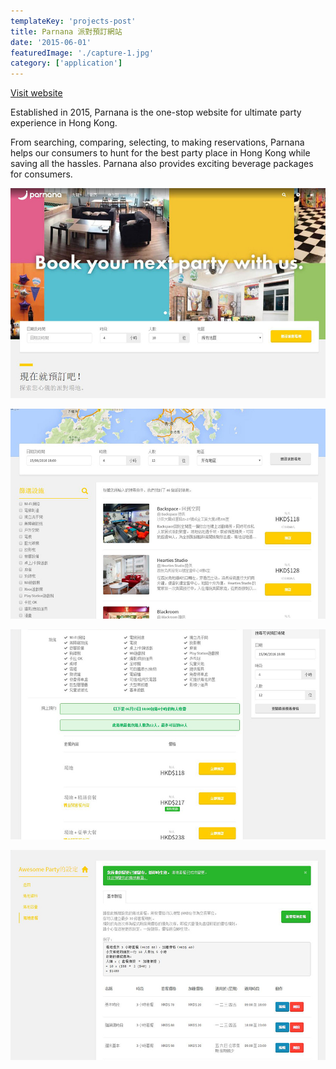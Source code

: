 ```yaml
---
templateKey: 'projects-post'
title: Parnana 派對預訂網站
date: '2015-06-01'
featuredImage: './capture-1.jpg'
category: ['application']
---
```


[Visit website](https://parnana.com)

Established in 2015, Parnana is the one-stop website for ultimate party experience in Hong Kong. 

From searching, comparing, selecting, to making reservations, Parnana helps our consumers to hunt for the best party place in Hong Kong while saving all the hassles. Parnana also provides exciting beverage packages for consumers.

![Parnana](./capture-1.jpg)

![Parnana](./capture-2.jpg)

![Parnana](./capture-3.jpg)

![Parnana](./capture-4.jpg)
